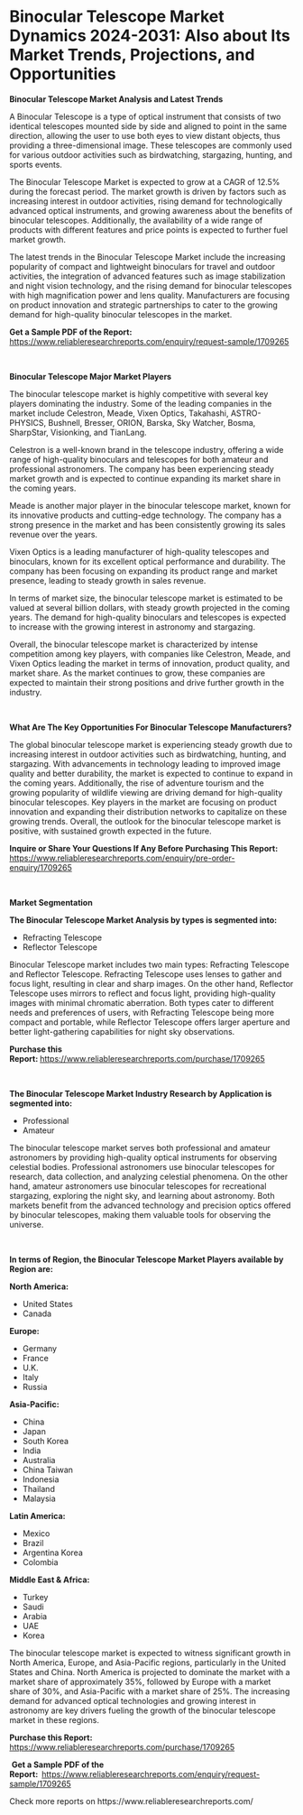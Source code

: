 <p><h1>Binocular Telescope Market Dynamics 2024-2031: Also about Its Market Trends, Projections, and Opportunities</h1></p><p><strong>Binocular Telescope Market Analysis and Latest Trends</strong></p>
<p><p>A Binocular Telescope is a type of optical instrument that consists of two identical telescopes mounted side by side and aligned to point in the same direction, allowing the user to use both eyes to view distant objects, thus providing a three-dimensional image. These telescopes are commonly used for various outdoor activities such as birdwatching, stargazing, hunting, and sports events.</p><p>The Binocular Telescope Market is expected to grow at a CAGR of 12.5% during the forecast period. The market growth is driven by factors such as increasing interest in outdoor activities, rising demand for technologically advanced optical instruments, and growing awareness about the benefits of binocular telescopes. Additionally, the availability of a wide range of products with different features and price points is expected to further fuel market growth.</p><p>The latest trends in the Binocular Telescope Market include the increasing popularity of compact and lightweight binoculars for travel and outdoor activities, the integration of advanced features such as image stabilization and night vision technology, and the rising demand for binocular telescopes with high magnification power and lens quality. Manufacturers are focusing on product innovation and strategic partnerships to cater to the growing demand for high-quality binocular telescopes in the market.</p></p>
<p><strong>Get a Sample PDF of the Report:&nbsp;</strong> <a href="https://www.reliableresearchreports.com/enquiry/request-sample/1709265">https://www.reliableresearchreports.com/enquiry/request-sample/1709265</a></p>
<p>&nbsp;</p>
<p><strong>Binocular Telescope Major Market Players</strong></p>
<p><p>The binocular telescope market is highly competitive with several key players dominating the industry. Some of the leading companies in the market include Celestron, Meade, Vixen Optics, Takahashi, ASTRO-PHYSICS, Bushnell, Bresser, ORION, Barska, Sky Watcher, Bosma, SharpStar, Visionking, and TianLang.</p><p>Celestron is a well-known brand in the telescope industry, offering a wide range of high-quality binoculars and telescopes for both amateur and professional astronomers. The company has been experiencing steady market growth and is expected to continue expanding its market share in the coming years.</p><p>Meade is another major player in the binocular telescope market, known for its innovative products and cutting-edge technology. The company has a strong presence in the market and has been consistently growing its sales revenue over the years.</p><p>Vixen Optics is a leading manufacturer of high-quality telescopes and binoculars, known for its excellent optical performance and durability. The company has been focusing on expanding its product range and market presence, leading to steady growth in sales revenue.</p><p>In terms of market size, the binocular telescope market is estimated to be valued at several billion dollars, with steady growth projected in the coming years. The demand for high-quality binoculars and telescopes is expected to increase with the growing interest in astronomy and stargazing.</p><p>Overall, the binocular telescope market is characterized by intense competition among key players, with companies like Celestron, Meade, and Vixen Optics leading the market in terms of innovation, product quality, and market share. As the market continues to grow, these companies are expected to maintain their strong positions and drive further growth in the industry.</p></p>
<p>&nbsp;</p>
<p><strong>What Are The Key Opportunities For Binocular Telescope Manufacturers?</strong></p>
<p><p>The global binocular telescope market is experiencing steady growth due to increasing interest in outdoor activities such as birdwatching, hunting, and stargazing. With advancements in technology leading to improved image quality and better durability, the market is expected to continue to expand in the coming years. Additionally, the rise of adventure tourism and the growing popularity of wildlife viewing are driving demand for high-quality binocular telescopes. Key players in the market are focusing on product innovation and expanding their distribution networks to capitalize on these growing trends. Overall, the outlook for the binocular telescope market is positive, with sustained growth expected in the future.</p></p>
<p><strong>Inquire or Share Your Questions If Any Before Purchasing This Report:</strong> <a href="https://www.reliableresearchreports.com/enquiry/pre-order-enquiry/1709265">https://www.reliableresearchreports.com/enquiry/pre-order-enquiry/1709265</a></p>
<p>&nbsp;</p>
<p><strong>Market Segmentation</strong></p>
<p><strong>The Binocular Telescope Market Analysis by types is segmented into:</strong></p>
<p><ul><li>Refracting Telescope</li><li>Reflector Telescope</li></ul></p>
<p><p>Binocular Telescope market includes two main types: Refracting Telescope and Reflector Telescope. Refracting Telescope uses lenses to gather and focus light, resulting in clear and sharp images. On the other hand, Reflector Telescope uses mirrors to reflect and focus light, providing high-quality images with minimal chromatic aberration. Both types cater to different needs and preferences of users, with Refracting Telescope being more compact and portable, while Reflector Telescope offers larger aperture and better light-gathering capabilities for night sky observations.</p></p>
<p><strong>Purchase this Report:&nbsp;</strong><a href="https://www.reliableresearchreports.com/purchase/1709265">https://www.reliableresearchreports.com/purchase/1709265</a></p>
<p>&nbsp;</p>
<p><strong>The Binocular Telescope Market Industry Research by Application is segmented into:</strong></p>
<p><ul><li>Professional</li><li>Amateur</li></ul></p>
<p><p>The binocular telescope market serves both professional and amateur astronomers by providing high-quality optical instruments for observing celestial bodies. Professional astronomers use binocular telescopes for research, data collection, and analyzing celestial phenomena. On the other hand, amateur astronomers use binocular telescopes for recreational stargazing, exploring the night sky, and learning about astronomy. Both markets benefit from the advanced technology and precision optics offered by binocular telescopes, making them valuable tools for observing the universe.</p></p>
<p>&nbsp;</p>
<p><strong>In terms of Region, the Binocular Telescope Market Players available by Region are:</strong></p>
<p>
    <p> <strong> North America: </strong>
        <ul>
            <li>United States</li>
            <li>Canada</li>
        </ul>
        </p> 
    <p> <strong> Europe: </strong>
        <ul>
            <li>Germany</li>
            <li>France</li>
            <li>U.K.</li>
            <li>Italy</li>
            <li>Russia</li>
        </ul>
        </p> 
    <p> <strong> Asia-Pacific: </strong>
        <ul>
            <li>China</li>
            <li>Japan</li>
            <li>South Korea</li>
            <li>India</li>
            <li>Australia</li>
            <li>China Taiwan</li>
            <li>Indonesia</li>
            <li>Thailand</li>
            <li>Malaysia</li>
        </ul>
        </p> 
    <p> <strong> Latin America: </strong>
        <ul>
            <li>Mexico</li>
            <li>Brazil</li>
            <li>Argentina Korea</li>
            <li>Colombia</li>
        </ul>
        </p> 
    <p> <strong> Middle East & Africa: </strong>
        <ul>
            <li>Turkey</li>
            <li>Saudi</li>
            <li>Arabia</li>
            <li>UAE</li>
            <li>Korea</li>
        </ul>
    </p>
    </p>
<p><p>The binocular telescope market is expected to witness significant growth in North America, Europe, and Asia-Pacific regions, particularly in the United States and China. North America is projected to dominate the market with a market share of approximately 35%, followed by Europe with a market share of 30%, and Asia-Pacific with a market share of 25%. The increasing demand for advanced optical technologies and growing interest in astronomy are key drivers fueling the growth of the binocular telescope market in these regions.</p></p>
<p><strong>Purchase this Report: </strong><a href="https://www.reliableresearchreports.com/purchase/1709265">https://www.reliableresearchreports.com/purchase/1709265</a></p>
<p>&nbsp;<strong>Get a Sample PDF of the Report:&nbsp;&nbsp;</strong><a href="https://www.reliableresearchreports.com/enquiry/request-sample/1709265">https://www.reliableresearchreports.com/enquiry/request-sample/1709265</a></p>
<p><strong></strong></p>
<p>Check more reports on https://www.reliableresearchreports.com/</p>